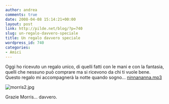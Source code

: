 ```yaml
---
author: andrea
comments: true
date: 2008-04-08 15:14:21+00:00
layout: post
link: http://pilde.net/blog/?p=740
slug: un-regalo-davvero-speciale
title: Un regalo davvero speciale
wordpress_id: 740
categories:
- Amici
---
```


Oggi ho ricevuto un regalo unico, di quelli fatti con le mani e con la fantasia, quelli che nessuno può comprare ma si ricevono da chi ti vuole bene. Questo regalo mi accompagnerà la notte quando sogno... [ninnananna.mp3](http://pilde.net/blog/wp-content/uploads/2008/04/mat.mp3)

![morris2.jpg](http://pilde.net/blog/wp-content/uploads/2008/04/morris2.jpg)

Grazie Morris... davvero.

